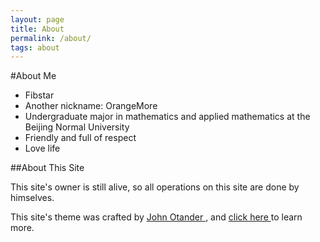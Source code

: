 ```yaml
---
layout: page
title: About
permalink: /about/
tags: about
---
```

#About Me
* Fibstar
* Another nickname: OrangeMore
* Undergraduate major in mathematics and applied mathematics at the Beijing Normal University
* Friendly and full of respect
* Love life

##About This Site
<p>This site's owner is still alive, so all operations on this site are done by himselves.</p>
<p>This site's theme was crafted by <a href="http://johnotander.com" >John Otander </a>, and <a href="https://github.com/johnotander/pixyll" >click here </a>to learn more.</p>

